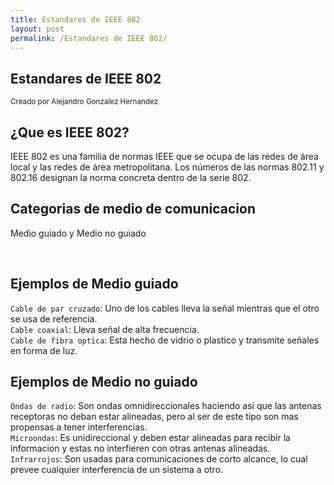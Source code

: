 ```yaml
---
title: Estandares de IEEE 802
layout: post
permalink: /Estandares de IEEE 802/
---
```


<section>
    <h1>Estandares de IEEE 802</h1>
    <p>
        <small> Creado por Alejandro Gonzalez Hernandez </small>
    </p>
</section>

<section>
    <h2>¿Que es IEEE 802?</h2>
    <p>
 IEEE 802 es una familia de normas IEEE que se ocupa de las redes de área local y las redes de área metropolitana. Los números de las normas 802.11 y 802.16 designan la norma concreta dentro de la serie 802.
    </p>
</section>


<!-- Example of nested vertical slides -->
<section>
    <section>
        <h2>Categorias de medio de comunicacion</h2>
        <p>Medio guiado y Medio no guiado</p>
        <br>
        <a href="#" class="navigate-down">
        </a>
    </section>
    <section>
        <h2>Ejemplos de Medio guiado</h2>
        <p><code>Cable de par cruzado</code>: Uno de los cables lleva la señal mientras que el otro se usa de referencia.<br> <code>Cable coaxial</code>: Lleva señal de alta frecuencia.<br> <code>Cable de fibra optica</code>: Esta hecho de vidrio o plastico y transmite señales en forma de luz.</p>
    </section>
    <section>
        <h2>Ejemplos de Medio no guiado</h2>
        <p><code>Ondas de radio</code>: Son ondas omnidireccionales haciendo asi que las antenas receptoras no deban estar alineadas, pero al ser de este tipo son mas propensas a tener interferencias.<br> <code>Microondas</code>: Es unidireccional y deben estar alineadas para recibir la informacion y estas no interfieren con otras antenas alineadas.<br> <code>Infrarrojos</code>: Son usadas para comunicaciones de corto alcance, lo cual prevee cualquier interferencia de un sistema a otro.</p>
        <a href="#/2">
        </a>
    </section>
</section>
